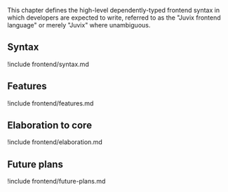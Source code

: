This chapter defines the high-level dependently-typed frontend syntax in which developers are expected to write, referred to as the "Juvix frontend language" or merely "Juvix" where unambiguous.

## Syntax

!include frontend/syntax.md

## Features

!include frontend/features.md

## Elaboration to core

!include frontend/elaboration.md

## Future plans

!include frontend/future-plans.md
